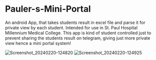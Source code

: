 # Pauler-s-Mini-Portal

An android App, that takes students result in excel file and parse it for private view by each student. Intended for use in St. Paul Hospital Millennium Medical College. This app is kind of student controlled just to prevent sharing the students result on telegram, giving just more private view hence a mini portal system!

![Screenshot_20240220-124820](https://github.com/Teka-Jwok/Pauler-s-Mini-Portal/assets/46420989/f9be1e6d-acc1-4ef9-ae2c-8ae701cdb940)
![Screenshot_20240220-124925](https://github.com/Teka-Jwok/Pauler-s-Mini-Portal/assets/46420989/af640fbd-6e7f-444d-8f50-7ac6ce64fbd8)
